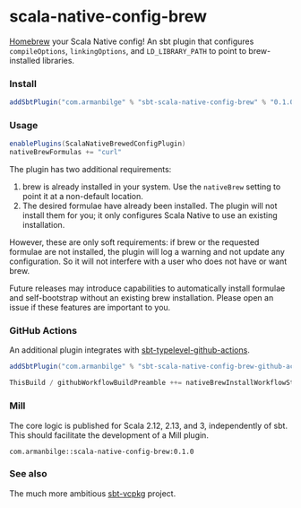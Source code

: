 # scala-native-config-brew

[Homebrew](https://brew.sh/) your Scala Native config! An sbt plugin that configures `compileOptions`, `linkingOptions`, and `LD_LIBRARY_PATH` to point to brew-installed libraries.

### Install

```scala
addSbtPlugin("com.armanbilge" % "sbt-scala-native-config-brew" % "0.1.0")
```

### Usage

```scala
enablePlugins(ScalaNativeBrewedConfigPlugin)
nativeBrewFormulas += "curl"
```

The plugin has two additional requirements:
1. brew is already installed in your system. Use the `nativeBrew` setting to point it at a non-default location.
2. The desired formulae have already been installed. The plugin will not install them for you; it only configures Scala Native to use an existing installation.

However, these are only soft requirements: if brew or the requested formulae are not installed, the plugin will log a warning and not update any configuration. So it will not interfere with a user who does not have or want brew.

Future releases may introduce capabilities to automatically install formulae and self-bootstrap without an existing brew installation. Please open an issue if these features are important to you.

### GitHub Actions

An additional plugin integrates with [sbt-typelevel-github-actions](https://typelevel.org/sbt-typelevel/gha.html).

```scala
addSbtPlugin("com.armanbilge" % "sbt-scala-native-config-brew-github-actions" % "0.1.0")

ThisBuild / githubWorkflowBuildPreamble ++= nativeBrewInstallWorkflowSteps.value
```

### Mill

The core logic is published for Scala 2.12, 2.13, and 3, independently of sbt. This should facilitate the development of a Mill plugin.

```
com.armanbilge::scala-native-config-brew:0.1.0
```

### See also

The much more ambitious [sbt-vcpkg](sbt-vcpkg) project.
